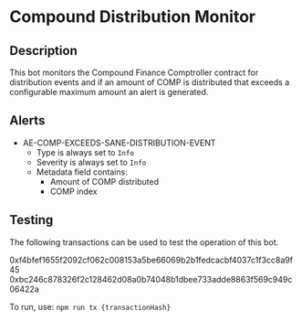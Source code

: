 # Compound Distribution Monitor

## Description

This bot monitors the Compound Finance Comptroller contract for distribution events and
if an amount of COMP is distributed that exceeds a configurable maximum amount an alert is generated.

## Alerts

<!-- -->
- AE-COMP-EXCEEDS-SANE-DISTRIBUTION-EVENT
  - Type is always set to `Info`
  - Severity is always set to `Info`
  - Metadata field contains:
    - Amount of COMP distributed
    - COMP index

## Testing

The following transactions can be used to test the operation of this bot.

0xf4bfef1655f2092cf062c008153a5be66069b2b1fedcacbf4037c1f3cc8a9f45
0xbc246c878326f2c128462d08a0b74048b1dbee733adde8863f569c949c06422a

To run, use:
`npm run tx {transactionHash}`